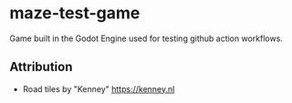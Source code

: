 # maze-test-game

Game built in the Godot Engine used for testing github action workflows.

## Attribution
* Road tiles by "Kenney" <https://kenney.nl>